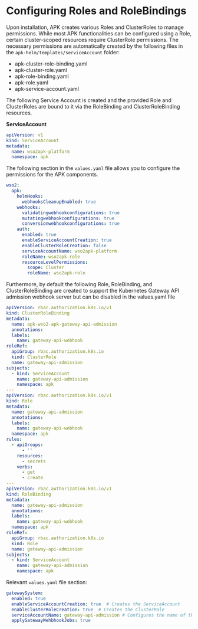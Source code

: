 # Configuring Roles and RoleBindings

Upon installation, APK creates various Roles and ClusterRoles to manage permissions. While most APK functionalities can be configured using a Role, certain cluster-scoped resources require ClusterRole permissions. 
The necessary permissions are automatically created by the following files in the  `apk-helm/templates/serviceAccount` folder:

  - apk-cluster-role-binding.yaml
  - apk-cluster-role.yaml
  - apk-role-binding.yaml
  - apk-role.yaml 
  - apk-service-account.yaml

The following Service Account is created and the provided Role and ClusterRoles are bound to it via the RoleBinding and ClusterRoleBinding resources. 

**ServiceAccount**

```yaml
apiVersion: v1
kind: ServiceAccount
metadata:
  name: wso2apk-platform
  namespace: apk
```

The following section in the `values.yaml` file allows you to configure the permissions for the APK components.

```yaml
wso2:
  apk:
    helmHooks:
      webhooksCleanupEnabled: true
    webhooks:
      validatingwebhookconfigurations: true
      mutatingwebhookconfigurations: true
      conversionwebhookconfigurations: true
    auth:
      enabled: true
      enableServiceAccountCreation: true
      enableClusterRoleCreation: false
      serviceAccountName: wso2apk-platform
      roleName: wso2apk-role
      resourceLevelPermissions: 
        scope: Cluster
        roleName: wso2apk-role
```

Furthermore, by default the following Role, RoleBinding, and ClusterRoleBinding are created to support the Kubernetes Gateway API admission webhook server but can be disabled in the values.yaml file

```yaml
apiVersion: rbac.authorization.k8s.io/v1
kind: ClusterRoleBinding
metadata:
  name: apk-wso2-apk-gateway-api-admission
  annotations:
  labels:
    name: gateway-api-webhook
roleRef:
  apiGroup: rbac.authorization.k8s.io
  kind: ClusterRole
  name: gateway-api-admission
subjects:
  - kind: ServiceAccount
    name: gateway-api-admission
    namespace: apk
---
apiVersion: rbac.authorization.k8s.io/v1
kind: Role
metadata:
  name: gateway-api-admission
  annotations:
  labels:
    name: gateway-api-webhook
  namespace: apk
rules:
  - apiGroups:
      - ''
    resources:
      - secrets
    verbs:
      - get
      - create
---
apiVersion: rbac.authorization.k8s.io/v1
kind: RoleBinding
metadata:
  name: gateway-api-admission
  annotations:
  labels:
    name: gateway-api-webhook
  namespace: apk
roleRef:
  apiGroup: rbac.authorization.k8s.io
  kind: Role
  name: gateway-api-admission
subjects:
  - kind: ServiceAccount
    name: gateway-api-admission
    namespace: apk
```
Relevant `values.yaml` file section: 
```yaml
gatewaySystem:
  enabled: true
  enableServiceAccountCreation: true  # Creates the ServiceAccount
  enableClusterRoleCreation: true  # Creates the ClusterRole
  serviceAccountName: gateway-api-admission # Configures the name of the ServiceAccount
  applyGatewayWehbhookJobs: true
```
